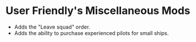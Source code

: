 # User Friendly's Miscellaneous Mods

* Adds the "Leave squad" order.
* Adds the ability to purchase experienced pilots for small ships. 
